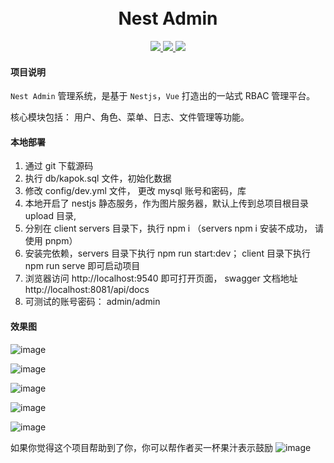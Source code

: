 <div align="center">
<br/>
<br/>
  <h1 algin="center">
    Nest Admin
  </h1>
</div>

<p align="center">
  <a href="#">
    <img src="https://img.shields.io/badge/Nest%20Admin-v2.0.0-green">
  </a>
  <a href="#">
    <img src="https://img.shields.io/badge/nestjs-v8.x-green.svg" >
  </a>
  <a href="#">
    <img src="https://img.shields.io/badge/vue-v3.x-green.svg">
  </a>
</p>

#### 项目说明
```Nest Admin``` 管理系统，是基于 ```Nestjs```，```Vue``` 打造出的一站式 RBAC 管理平台。

核心模块包括： 用户、角色、菜单、日志、文件管理等功能。


#### 本地部署
1. 通过 git 下载源码
2. 执行 db/kapok.sql 文件，初始化数据
3. 修改 config/dev.yml 文件， 更改 mysql 账号和密码，库
4. 本地开启了 nestjs 静态服务，作为图片服务器，默认上传到总项目根目录 upload 目录,
5. 分别在 client servers 目录下，执行 npm i （servers npm i 安装不成功， 请使用 pnpm）
6. 安装完依赖，servers 目录下执行 npm run start:dev； client 目录下执行 npm run serve 即可启动项目
7. 浏览器访问 http://localhost:9540 即可打开页面， swagger 文档地址 http://localhost:8081/api/docs
8. 可测试的账号密码： admin/admin


#### 效果图

![image](./upload/user.png)


![image](./upload/dept.png)


![image](./upload/role.png)


![image](./upload/menu.png)


![image](./upload/oss.png)


如果你觉得这个项目帮助到了你，你可以帮作者买一杯果汁表示鼓励
![image](./upload/pay.jpg)

